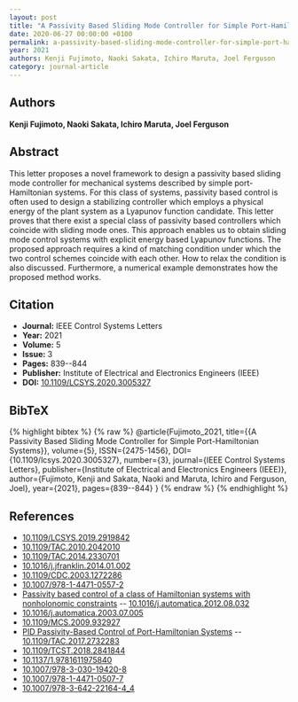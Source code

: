 ```yaml
---
layout: post
title: "A Passivity Based Sliding Mode Controller for Simple Port-Hamiltonian Systems"
date: 2020-06-27 00:00:00 +0100
permalink: a-passivity-based-sliding-mode-controller-for-simple-port-hamiltonian-systems
year: 2021
authors: Kenji Fujimoto, Naoki Sakata, Ichiro Maruta, Joel Ferguson
category: journal-article
---
```

 
## Authors
**Kenji Fujimoto, Naoki Sakata, Ichiro Maruta, Joel Ferguson**
 
## Abstract
This letter proposes a novel framework to design a passivity based sliding mode controller for mechanical systems described by simple port-Hamiltonian systems. For this class of systems, passivity based control is often used to design a stabilizing controller which employs a physical energy of the plant system as a Lyapunov function candidate. This letter proves that there exist a special class of passivity based controllers which coincide with sliding mode ones. This approach enables us to obtain sliding mode control systems with explicit energy based Lyapunov functions. The proposed approach requires a kind of matching condition under which the two control schemes coincide with each other. How to relax the condition is also discussed. Furthermore, a numerical example demonstrates how the proposed method works.
 
## Citation
- **Journal:** IEEE Control Systems Letters
- **Year:** 2021
- **Volume:** 5
- **Issue:** 3
- **Pages:** 839--844
- **Publisher:** Institute of Electrical and Electronics Engineers (IEEE)
- **DOI:** [10.1109/LCSYS.2020.3005327](https://doi.org/10.1109/LCSYS.2020.3005327)
 
## BibTeX
{% highlight bibtex %}
{% raw %}
@article{Fujimoto_2021,
  title={{A Passivity Based Sliding Mode Controller for Simple Port-Hamiltonian Systems}},
  volume={5},
  ISSN={2475-1456},
  DOI={10.1109/lcsys.2020.3005327},
  number={3},
  journal={IEEE Control Systems Letters},
  publisher={Institute of Electrical and Electronics Engineers (IEEE)},
  author={Fujimoto, Kenji and Sakata, Naoki and Maruta, Ichiro and Ferguson, Joel},
  year={2021},
  pages={839--844}
}
{% endraw %}
{% endhighlight %}
 
## References
- [10.1109/LCSYS.2019.2919842](https://doi.org/10.1109/LCSYS.2019.2919842)
- [10.1109/TAC.2010.2042010](https://doi.org/10.1109/TAC.2010.2042010)
- [10.1109/TAC.2014.2330701](https://doi.org/10.1109/TAC.2014.2330701)
- [10.1016/j.jfranklin.2014.01.002](https://doi.org/10.1016/j.jfranklin.2014.01.002)
- [10.1109/CDC.2003.1272286](https://doi.org/10.1109/CDC.2003.1272286)
- [10.1007/978-1-4471-0557-2](https://doi.org/10.1007/978-1-4471-0557-2)
- [Passivity based control of a class of Hamiltonian systems with nonholonomic constraints](passivity-based-control-of-a-class-of-hamiltonian-systems-with-nonholonomic-constraints) -- [10.1016/j.automatica.2012.08.032](https://doi.org/10.1016/j.automatica.2012.08.032)
- [10.1016/j.automatica.2003.07.005](https://doi.org/10.1016/j.automatica.2003.07.005)
- [10.1109/MCS.2009.932927](https://doi.org/10.1109/MCS.2009.932927)
- [PID Passivity-Based Control of Port-Hamiltonian Systems](pid-passivity-based-control-of-port-hamiltonian-systems) -- [10.1109/TAC.2017.2732283](https://doi.org/10.1109/TAC.2017.2732283)
- [10.1109/TCST.2018.2841844](https://doi.org/10.1109/TCST.2018.2841844)
- [10.1137/1.9781611975840](https://doi.org/10.1137/1.9781611975840)
- [10.1007/978-3-030-19420-8](https://doi.org/10.1007/978-3-030-19420-8)
- [10.1007/978-1-4471-0507-7](https://doi.org/10.1007/978-1-4471-0507-7)
- [10.1007/978-3-642-22164-4_4](https://doi.org/10.1007/978-3-642-22164-4_4)

